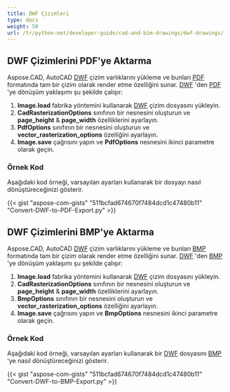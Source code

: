 ```yaml
---
title: DWF Çizimleri
type: docs
weight: 50
url: /tr/python-net/developer-guide/cad-and-bim-drawings/dwf-drawings/
---
```


## **DWF Çizimlerini PDF'ye Aktarma**

Aspose.CAD, AutoCAD [DWF](https://docs.fileformat.com/cad/dwf/) çizim varlıklarını yükleme ve bunları [PDF](https://docs.fileformat.com/pdf/) formatında tam bir çizim olarak render etme özelliğini sunar. [DWF](https://docs.fileformat.com/cad/dwf/) 'den [PDF](https://docs.fileformat.com/pdf/) 'ye dönüşüm yaklaşımı şu şekilde çalışır:

1. **Image.load** fabrika yöntemini kullanarak [DWF](https://docs.fileformat.com/cad/dwf/) çizim dosyasını yükleyin.
1. **CadRasterizationOptions** sınıfının bir nesnesini oluşturun ve **page_height** & **page_width** özelliklerini ayarlayın.
1. **PdfOptions** sınıfının bir nesnesini oluşturun ve **vector_rasterization_options** özelliğini ayarlayın.
1. **Image.save** çağrısını yapın ve **PdfOptions** nesnesini ikinci parametre olarak geçin.

### Örnek Kod

Aşağıdaki kod örneği, varsayılan ayarları kullanarak bir dosyayı nasıl dönüştüreceğinizi gösterir.

{{< gist "aspose-com-gists" "511bcfad674670f7484dcd1c47480b11" "Convert-DWF-to-PDF-Export.py" >}}

## **DWF Çizimlerini BMP'ye Aktarma**

Aspose.CAD, AutoCAD [DWF](https://docs.fileformat.com/cad/dwf/) çizim varlıklarını yükleme ve bunları [BMP](https://docs.fileformat.com/image/bmp/) formatında tam bir çizim olarak render etme özelliğini sunar. [DWF](https://docs.fileformat.com/cad/dwf/) 'den [BMP](https://docs.fileformat.com/image/bmp/) 'ye dönüşüm yaklaşımı şu şekilde çalışır:

1. **Image.load** fabrika yöntemini kullanarak [DWF](https://docs.fileformat.com/cad/dwf/) çizim dosyasını yükleyin.
1. **CadRasterizationOptions** sınıfının bir nesnesini oluşturun ve **page_height** & **page_width** özelliklerini ayarlayın.
1. **BmpOptions** sınıfının bir nesnesini oluşturun ve **vector_rasterization_options** özelliğini ayarlayın.
1. **Image.save** çağrısını yapın ve **BmpOptions** nesnesini ikinci parametre olarak geçin.

### Örnek Kod

Aşağıdaki kod örneği, varsayılan ayarları kullanarak bir [DWF](https://docs.fileformat.com/cad/dwf/) dosyasını [BMP](https://docs.fileformat.com/image/bmp/) 'ye nasıl dönüştüreceğinizi gösterir.

{{< gist "aspose-com-gists" "511bcfad674670f7484dcd1c47480b11" "Convert-DWF-to-BMP-Export.py" >}}
